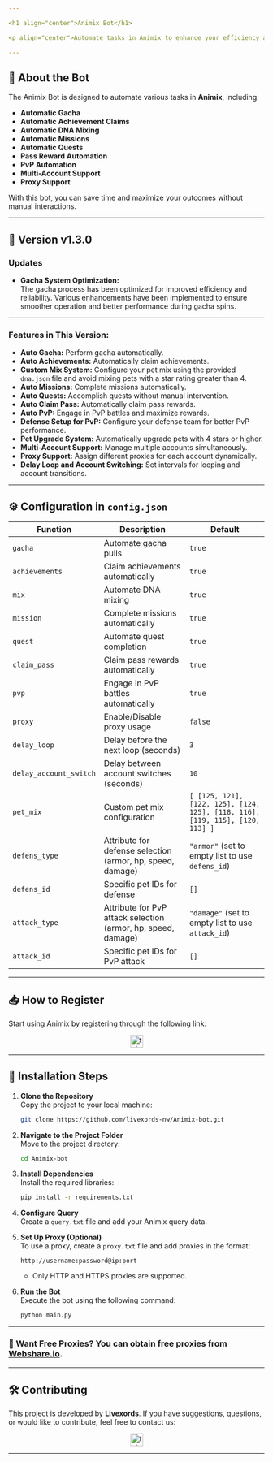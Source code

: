 ```yaml
---

<h1 align="center">Animix Bot</h1>

<p align="center">Automate tasks in Animix to enhance your efficiency and maximize your results!</p>

---
```


## 🚀 **About the Bot**

The Animix Bot is designed to automate various tasks in **Animix**, including:

- **Automatic Gacha**
- **Automatic Achievement Claims**
- **Automatic DNA Mixing**
- **Automatic Missions**
- **Automatic Quests**
- **Pass Reward Automation**
- **PvP Automation**
- **Multi-Account Support**
- **Proxy Support**

With this bot, you can save time and maximize your outcomes without manual interactions.

---

## 🌟 Version v1.3.0

### Updates

- **Gacha System Optimization:**  
  The gacha process has been optimized for improved efficiency and reliability. Various enhancements have been implemented to ensure smoother operation and better performance during gacha spins.

---

### **Features in This Version:**

- **Auto Gacha:** Perform gacha automatically.
- **Auto Achievements:** Automatically claim achievements.
- **Custom Mix System:** Configure your pet mix using the provided `dna.json` file and avoid mixing pets with a star rating greater than 4.
- **Auto Missions:** Complete missions automatically.
- **Auto Quests:** Accomplish quests without manual intervention.
- **Auto Claim Pass:** Automatically claim pass rewards.
- **Auto PvP:** Engage in PvP battles and maximize rewards.
- **Defense Setup for PvP:** Configure your defense team for better PvP performance.
- **Pet Upgrade System:** Automatically upgrade pets with 4 stars or higher.
- **Multi-Account Support:** Manage multiple accounts simultaneously.
- **Proxy Support:** Assign different proxies for each account dynamically.
- **Delay Loop and Account Switching:** Set intervals for looping and account transitions.

---

## ⚙️ **Configuration in `config.json`**

| **Function**           | **Description**                                               | **Default**                                                                  |
| ---------------------- | ------------------------------------------------------------- | ---------------------------------------------------------------------------- |
| `gacha`                | Automate gacha pulls                                          | `true`                                                                       |
| `achievements`         | Claim achievements automatically                              | `true`                                                                       |
| `mix`                  | Automate DNA mixing                                           | `true`                                                                       |
| `mission`              | Complete missions automatically                               | `true`                                                                       |
| `quest`                | Automate quest completion                                     | `true`                                                                       |
| `claim_pass`           | Claim pass rewards automatically                              | `true`                                                                       |
| `pvp`                  | Engage in PvP battles automatically                           | `true`                                                                       |
| `proxy`                | Enable/Disable proxy usage                                    | `false`                                                                      |
| `delay_loop`           | Delay before the next loop (seconds)                          | `3`                                                                          |
| `delay_account_switch` | Delay between account switches (seconds)                      | `10`                                                                         |
| `pet_mix`              | Custom pet mix configuration                                  | `[ [125, 121], [122, 125], [124, 125], [118, 116], [119, 115], [120, 113] ]` |
| `defens_type`          | Attribute for defense selection (armor, hp, speed, damage)    | `"armor"` (set to empty list to use `defens_id`)                             |
| `defens_id`            | Specific pet IDs for defense                                  | `[]`                                                                         |
| `attack_type`          | Attribute for PvP attack selection (armor, hp, speed, damage) | `"damage"` (set to empty list to use `attack_id`)                            |
| `attack_id`            | Specific pet IDs for PvP attack                               | `[]`                                                                         |

---

## 📥 **How to Register**

Start using Animix by registering through the following link:

<div align="center">
  <a href="https://t.me/animix_game_bot?startapp=3lsLj56QYJx6" target="_blank">
    <img src="https://img.shields.io/static/v1?message=Animix&logo=telegram&label=&color=2CA5E0&logoColor=white&labelColor=&style=for-the-badge" height="25" alt="telegram logo" />
  </a>
</div>

---

## 📖 **Installation Steps**

1. **Clone the Repository**  
   Copy the project to your local machine:

   ```bash
   git clone https://github.com/livexords-nw/Animix-bot.git
   ```

2. **Navigate to the Project Folder**  
   Move to the project directory:

   ```bash
   cd Animix-bot
   ```

3. **Install Dependencies**  
   Install the required libraries:

   ```bash
   pip install -r requirements.txt
   ```

4. **Configure Query**  
   Create a `query.txt` file and add your Animix query data.

5. **Set Up Proxy (Optional)**  
   To use a proxy, create a `proxy.txt` file and add proxies in the format:

   ```
   http://username:password@ip:port
   ```

   - Only HTTP and HTTPS proxies are supported.

6. **Run the Bot**  
   Execute the bot using the following command:
   ```bash
   python main.py
   ```

---

### 🔹 Want Free Proxies? You can obtain free proxies from [Webshare.io](https://www.webshare.io/).

---

## 🛠️ **Contributing**

This project is developed by **Livexords**. If you have suggestions, questions, or would like to contribute, feel free to contact us:

<div align="center">
  <a href="https://t.me/livexordsscript" target="_blank">
    <img src="https://img.shields.io/static/v1?message=Livexords&logo=telegram&label=&color=2CA5E0&logoColor=white&labelColor=&style=for-the-badge" height="25" alt="telegram logo" />
  </a>
</div>

---
